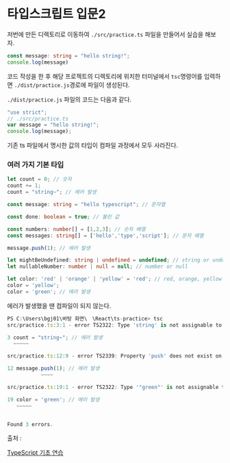 # 타입스크립트 입문2

저번에 만든 디렉토리로 이동하여 `./src/practice.ts` 파일을 만들어서 실습을 해보자. 

```typescript
const message: string = "hello string!";
console.log(message)
```

코드 작성을 한 후 해당 프로젝트의 디렉토리에 위치한 터미널에서 `tsc`명령어를 입력하면 `./dist/practice.js`경로에 파일이 생성된다.

`./dist/practice.js` 파일의 코드는 다음과 같다.

```typescript
"use strict";
// ./src/practice.ts
var message = "hello string!";
console.log(message);
```

기존 ts 파일에서 명시한 값의 타입이 컴파일 과정에서 모두 사라진다.

### 여러 가지 기본 타입

```typescript
let count = 0; // 숫자
count += 1;
count = "string~"; // 에러 발생

const message: string = "hello typescript"; // 문자열

const done: boolean = true; // 불린 값

const numbers: number[] = [1,2,3]; // 숫자 배열
const messages: string[] = ['hello','type','script']; // 문자 배열

message.push(1); // 에러 발생

let mightBeUndefined: string | undefined = undefined; // string or undefined
let nullableNumber: number | null = null; // number or null

let color: 'red' | 'orange' | 'yellow' = 'red'; // red, orange, yellow 중 하나
color = 'yellow';
color = 'green'; // 에러 발생
```

에러가 발생했을 땐 컴파일이 되지 않는다.

```typescript
PS C:\Users\bgj01\바탕 화면\　\React\ts-practice> tsc
src/practice.ts:3:1 - error TS2322: Type 'string' is not assignable to type 'number'.

3 count = "string~"; // 에러 발생
  ~~~~~

src/practice.ts:12:9 - error TS2339: Property 'push' does not exist on type 'string'.

12 message.push(1); // 에러 발생
           ~~~~

src/practice.ts:19:1 - error TS2322: Type '"green"' is not assignable to type '"red" | "orange" | "yellow"'.

19 color = 'green'; // 에러 발생
   ~~~~~


Found 3 errors.
```

출처 : 

[TypeScript 기초 연습](https://velog.io/@hih0327/TypeScript-%EA%B8%B0%EC%B4%88-%EC%97%B0%EC%8A%B5)






